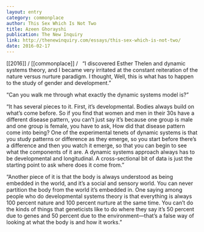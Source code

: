 ```yaml
---
layout: entry
category: commonplace
author: This Sex Which Is Not Two
title: Azeen Ghorayshi
publication: The New Inquiry
link: http://thenewinquiry.com/essays/this-sex-which-is-not-two/
date: 2016-02-17
---
```


[[2016]] / [[commonplace]] / 
 
“I discovered Esther Thelen and dynamic systems theory, and I became very irritated at the constant reiteration of the nature versus nurture paradigm. I thought, Well, this is what has to happen to the study of gender and development.”

“Can you walk me through what exactly the ­dynamic systems model is?”

“It has several pieces to it. First, it’s developmental. Bodies always build on what’s come before. So if you find that women and men in their 30s have a different disease pattern, you can’t just say it’s because one group is male and one group is female, you have to ask, How did that disease pattern come into being? One of the experimental tenets of dynamic systems is that you study patterns or difference as they emerge, so you start before there’s a difference and then you watch it emerge, so that you can begin to see what the components of it are. A dynamic systems approach always has to be developmental and longitudinal. A cross-sectional bit of data is just the starting point to ask where does it come from.”

“Another piece of it is that the body is always understood as being embedded in the world, and it’s a social and sensory world. You can never partition the body from the world it’s embedded in. One saying among people who do developmental systems theory is that everything is always 100 percent nature and 100 percent nurture at the same time. You can’t do the kinds of things that geneticists like to do where they say it’s 50 percent due to genes and 50 percent due to the environment—that’s a false way of looking at what the body is and how it works.”
